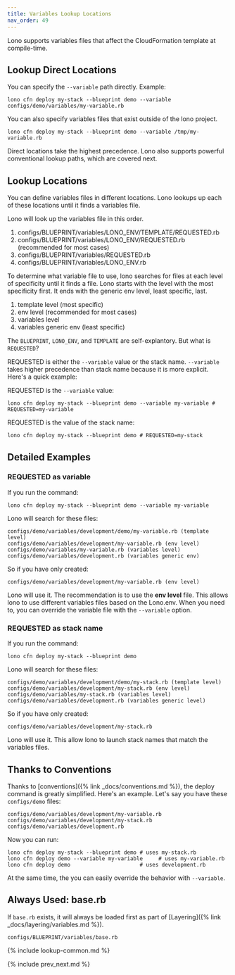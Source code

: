 ```yaml
---
title: Variables Lookup Locations
nav_order: 49
---
```


Lono supports variables files that affect the CloudFormation template at compile-time.

## Lookup Direct Locations

You can specify the `--variable` path directly. Example:

    lono cfn deploy my-stack --blueprint demo --variable configs/demo/variables/my-variable.rb

You can also specify variables files that exist outside of the lono project.

    lono cfn deploy my-stack --blueprint demo --variable /tmp/my-variable.rb

Direct locations take the highest precedence. Lono also supports powerful conventional lookup paths, which are covered next.

## Lookup Locations

You can define variables files in different locations. Lono lookups up each of these locations until it finds a variables file.

Lono will look up the variables file in this order.

1. configs/BLUEPRINT/variables/LONO_ENV/TEMPLATE/REQUESTED.rb
2. configs/BLUEPRINT/variables/LONO_ENV/REQUESTED.rb (recommended for most cases)
3. configs/BLUEPRINT/variables/REQUESTED.rb
4. configs/BLUEPRINT/variables/LONO_ENV.rb

To determine what variable file to use, lono searches for files at each level of specificity until it finds a file. Lono starts with the level with the most specificity first. It ends with the generic env level, least specific, last.

1. template level (most specific)
2. env level (recommended for most cases)
3. variables level
4. variables generic env (least specific)

The `BLUEPRINT`, `LONO_ENV`, and `TEMPLATE` are self-explantory. But what is `REQUESTED`?

REQUESTED is either the `--variable` value or the stack name.  `--variable` takes higher precedence than stack name because it is more explicit. Here's a quick example:

REQUESTED is the `--variable` value:

    lono cfn deploy my-stack --blueprint demo --variable my-variable # REQUESTED=my-variable

REQUESTED is the value of the stack name:

    lono cfn deploy my-stack --blueprint demo # REQUESTED=my-stack

## Detailed Examples

### REQUESTED as variable

If you run the command:

    lono cfn deploy my-stack --blueprint demo --variable my-variable

Lono will search for these files:

    configs/demo/variables/development/demo/my-variable.rb (template level)
    configs/demo/variables/development/my-variable.rb (env level)
    configs/demo/variables/my-variable.rb (variables level)
    configs/demo/variables/development.rb (variables generic env)

So if you have only created:

    configs/demo/variables/development/my-variable.rb (env level)

Lono will use it.  The recommendation is to use the **env level** file.  This allows lono to use different variables files based on the Lono.env. When you need to, you can override the variable file with the `--variable` option.

### REQUESTED as stack name

If you run the command:

    lono cfn deploy my-stack --blueprint demo

Lono will search for these files:

    configs/demo/variables/development/demo/my-stack.rb (template level)
    configs/demo/variables/development/my-stack.rb (env level)
    configs/demo/variables/my-stack.rb (variables level)
    configs/demo/variables/development.rb (variables generic level)

So if you have only created:

    configs/demo/variables/development/my-stack.rb

Lono will use it.  This allow lono to launch stack names that match the variables files.

## Thanks to Conventions

Thanks to [conventions]({% link _docs/conventions.md %}), the deploy command is greatly simplified. Here's an example. Let's say you have these `configs/demo` files:

    configs/demo/variables/development/my-variable.rb
    configs/demo/variables/development/my-stack.rb
    configs/demo/variables/development.rb

Now you can run:

    lono cfn deploy my-stack --blueprint demo # uses my-stack.rb
    lono cfn deploy demo --variable my-variable     # uses my-variable.rb
    lono cfn deploy demo                      # uses development.rb

At the same time, the you can easily override the behavior with `--variable`.

## Always Used: base.rb

If `base.rb` exists, it will always be loaded first as part of [Layering]({% link _docs/layering/variables.md %}).

    configs/BLUEPRINT/variables/base.rb

{% include lookup-common.md %}

{% include prev_next.md %}

